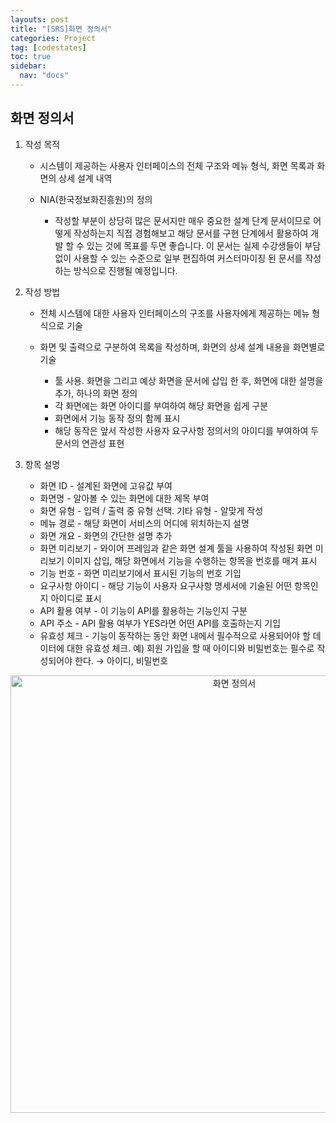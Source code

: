 ```yaml
---
layouts: post
title: "[SRS]화면 정의서"
categories: Project
tag: [codestates]
toc: true
sidebar:
  nav: "docs"
---
```


## 화면 정의서

1. 작성 목적

   - 시스템이 제공하는 사용자 인터페이스의 전체 구조와 메뉴 형식, 화면 목록과 화면의 상세 설계 내역

   - NIA(한국정보화진흥원)의 정의
     - 작성할 부분이 상당히 많은 문서지만 매우 중요한 설계 단계 문서이므로 어떻게 작성하는지 직접 경험해보고 해당 문서를 구현 단계에서 활용하여 개발 할 수 있는 것에 목표를 두면 좋습니다. 이 문서는 실제 수강생들이 부담없이 사용할 수 있는 수준으로 일부 편집하여 커스터마이징 된 문서를 작성하는 방식으로 진행될 예정입니다.

2. 작성 방법

   - 전체 시스템에 대한 사용자 인터페이스의 구조를 사용자에게 제공하는 메뉴 형식으로 기술
   - 화면 및 출력으로 구분하여 목록을 작성하며, 화면의 상세 설계 내용을 화면별로 기술

     - 툴 사용. 화면을 그리고 예상 화면을 문서에 삽입 한 후, 화면에 대한 설명을 추가, 하나의 화면 정의
     - 각 화면에는 화면 아이디를 부여하여 해당 화면을 쉽게 구분
     - 화면에서 기능 동작 정의 함께 표시
     - 해당 동작은 앞서 작성한 사용자 요구사항 정의서의 아이디를 부여하여 두 문서의 연관성 표현

3. 항목 설명

   - 화면 ID - 설계된 화면에 고유값 부여
   - 화면명 - 알아볼 수 있는 화면에 대한 제목 부여
   - 화면 유형 - 입력 / 출력 중 유형 선택. 기타 유형 - 알맞게 작성
   - 메뉴 경로 - 해당 화면이 서비스의 어디에 위치하는지 설명
   - 화면 개요 - 화면의 간단한 설명 추가
   - 화면 미리보기 - 와이어 프레임과 같은 화면 설계 툴을 사용하여 작성된 화면 미리보기 이미지 삽입, 해당 화면에서 기능을 수행하는 항목을 번호를 매겨 표시
   - 기능 번호 - 화면 미리보기에서 표시된 기능의 번호 기입
   - 요구사항 아이디 - 해당 기능이 사용자 요구사항 명세서에 기술된 어떤 항목인지 아이디로 표시
   - API 활용 여부 - 이 기능이 API를 활용하는 기능인지 구분
   - API 주소 - API 활용 여부가 YES라면 어떤 API를 호출하는지 기입
   - 유효성 체크 - 기능이 동작하는 동안 화면 내에서 필수적으로 사용되어야 할 데이터에 대한 유효성 체크. 예) 회원 가입을 할 때 아이디와 비밀번호는 필수로 작성되어야 한다. → 아이디, 비밀번호

<html>
    <div style ="text-align:center">
        <img src= "https://s3.ap-northeast-2.amazonaws.com/urclass-images/H5ZZiGIX65PgxEKrLO3d3-1661231506317.png" alt="화면 정의서" width="700" height="700">
    </div>
</html><br/>
